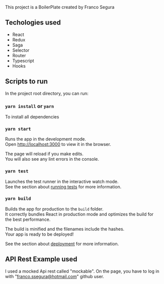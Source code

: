 This project is a BoilerPlate created by Franco Segura

## Techologies used

 - React
 - Redux
 - Saga
 - Selector
 - Router
 - Typescript
 - Hooks

## Scripts to run

In the project root directory, you can run:

### `yarn install` or `yarn`

To install all dependencies

### `yarn start`

Runs the app in the development mode.<br />
Open [http://localhost:3000](http://localhost:3000) to view it in the browser.

The page will reload if you make edits.<br />
You will also see any lint errors in the console.

### `yarn test`

Launches the test runner in the interactive watch mode.<br />
See the section about [running tests](https://facebook.github.io/create-react-app/docs/running-tests) for more information.

### `yarn build`

Builds the app for production to the `build` folder.<br />
It correctly bundles React in production mode and optimizes the build for the best performance.

The build is minified and the filenames include the hashes.<br />
Your app is ready to be deployed!

See the section about [deployment](https://facebook.github.io/create-react-app/docs/deployment) for more information.

## API Rest Example used

I used a mocked Api rest called "mockable". On the page, you have to log in with "franco.ssegura@hotmail.com" github user.